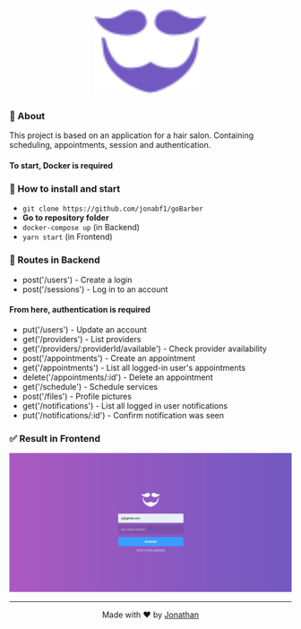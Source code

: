 <h1 align="center">
<img src="frontend/src/assets/minimal-logo.svg" width="200px">
</h1>

### :page_with_curl: About
This project is based on an application for a hair salon. Containing scheduling, appointments, session and authentication.

#### To start, **Docker** is required

### :rocket: How to install and start 
- `git clone https://github.com/jonabf1/goBarber`
- **Go to repository folder**
- `docker-compose up` (in Backend)
- `yarn start` (in Frontend)

### :page_facing_up: Routes in Backend

- post('/users') - Create a login
- post('/sessions') - Log in to an account

#### From here, authentication is required

- put('/users') - Update an account
- get('/providers') - List providers
- get('/providers/:providerId/available') - Check provider availability
- post('/appointments') - Create an appointment
- get('/appointments') - List all logged-in user's appointments
- delete('/appointments/:id') - Delete an appointment
- get('/schedule') - Schedule services
- post('/files') - Profile pictures
- get('/notifications') - List all logged in user notifications
- put('/notifications/:id') - Confirm notification was seen    

### :white_check_mark: Result in Frontend

<p align="center">
  <img alt="" src="frontend/src/assets/barber.gif">
</p>

---

<p align="center">
Made with ♥ by <a href="https://www.linkedin.com/in/jonathan-barros-franco">Jonathan</a>
</p>
